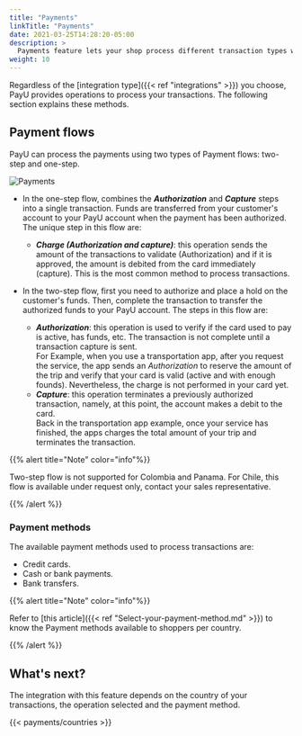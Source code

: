 ```yaml
---
title: "Payments"
linkTitle: "Payments"
date: 2021-03-25T14:28:20-05:00
description: >
  Payments feature lets your shop process different transaction types with multiple payment methods.
weight: 10
---
```


Regardless of the [integration type]({{< ref "integrations" >}}) you choose, PayU provides operations to process your transactions. The following section explains these methods.

## Payment flows
PayU can process the payments using two types of Payment flows: two-step and one-step.

![Payments](/assets/Payments/autorizacionycaptura-en.png)

* In the one-step flow, combines the _**Authorization**_ and _**Capture**_ steps into a single transaction. Funds are transferred from your customer's account to your PayU account when the payment has been authorized. The unique step in this flow are:
  - _**Charge (Authorization and capture)**_: this operation sends the amount of the transactions to validate (Authorization) and if it is approved, the amount is debited from the card immediately (capture). This is the most common method to process transactions.

* In the two-step flow, first you need to authorize and place a hold on the customer's funds. Then, complete the transaction to transfer the authorized funds to your PayU account. The steps in this flow are:
  - _**Authorization**_: this operation is used to verify if the card used to pay is active, has funds, etc. The transaction is not complete until a transaction capture is sent. </br>
For Example, when you use a transportation app, after you request the service, the app sends an _Authorization_ to reserve the amount of the trip and verify that your card is valid (active and with enough founds). Nevertheless, the charge is not performed in your card yet.
  - _**Capture**_: this operation terminates a previously authorized transaction, namely, at this point, the account makes a debit to the card.</br>
Back in the transportation app example, once your service has finished, the apps charges the total amount of your trip and terminates the transaction.

{{% alert title="Note" color="info"%}}

Two-step flow is not supported for Colombia and Panama. For Chile, this flow is available under request only, contact your sales representative.

{{% /alert %}}

### Payment methods
The available payment methods used to process transactions are:

* Credit cards.
* Cash or bank payments.
* Bank transfers.

{{% alert title="Note" color="info"%}}

Refer to [this article]({{< ref "Select-your-payment-method.md" >}}) to know the Payment methods available to shoppers per country.

{{% /alert %}}

## What's next?
The integration with this feature depends on the country of your transactions, the operation selected and the payment method.

{{< payments/countries >}}
